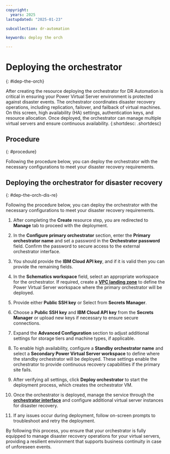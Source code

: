 ```yaml
---
copyright:
  years: 2025
lastupdated: "2025-01-23"

subcollection: dr-automation

keywords: deploy the orch

---
```


# Deploying the orchestrator
{: #idep-the-orch}

After creating the resource deploying the orchestrator for DR Automation is critical in ensuring your Power Virtual Server environment is protected against disaster events. The orchestrator coordinates disaster recovery operations, including replication, failover, and failback of virtual machines. On this screen, high availability (HA) settings, authentication keys, and resource allocation. Once deployed, the orchestrator can manage multiple virtual servers and ensure continuous availability.
{:shortdesc: .shortdesc}

## Procedure 
{: #procedure}

Following the procedure below, you can deploy the orchestrator with the necessary configurations to meet your disaster recovery requirements.

## Deploying the orchestrator for disaster recovery
{: #dep-the-orch-dis-re}

Following the procedure below, you can deploy the orchestrator with the necessary configurations to meet your disaster recovery requirements.

1. After completing the **Create** resource step, you are redirected to **Manage** tab to proceed with the deployment.

2. In the **Configure primary orchestrator** section, enter the **Primary orchestrator name** and set a password in the **Orchestrator password** field. Confirm the password to secure access to the external orchestrator interface.

3. You should provide the **IBM Cloud API key**, and if it is valid then you can provide the remaining fields.

4. In the **Schematics workspace** field, select an appropriate workspace for the orchestrator. If required, create a [**VPC landing zone**](https://cloud.ibm.com/catalog/architecture/deploy-arch-ibm-pvs-inf-2dd486c7-b317-4aaa-907b-42671485ad96-global/readme/terraform/terraform/e104e91d-d4a8-44fa-a341-eebf735d9635-global) to define the Power Virtual Server workspace where the primary orchestrator will be deployed.

5. Provide either **Public SSH key** or Select from **Secrets Manager**.

6. Choose a **Public SSH key** and **IBM Cloud API key** from the **Secrets Manager** or upload new keys if necessary to ensure secure connections.

7. Expand the **Advanced Configuration** section to adjust additional settings for storage tiers and machine types, if applicable.

8. To enable high availability, configure a **Standby orchestrator name** and select a **Secondary Power Virtual Server workspace** to define where the standby orchestrator will be deployed. These settings enable the orchestrator to provide continuous recovery capabilities if the primary site fails.

9. After verifying all settings, click **Deploy orchestrator** to start the deployment process, which creates the orchestrator VM.

10. Once the orchestrator is deployed, manage the service through the [**orchestrator interface**](https://10.32.150.93:3000/login?byCloud=true) and configure additional virtual server instances for disaster recovery.

11. If any issues occur during deployment, follow on-screen prompts to troubleshoot and retry the deployment.

By following this process, you ensure that your orchestrator is fully equipped to manage disaster recovery operations for your virtual servers, providing a resilient environment that supports business continuity in case of unforeseen events.
